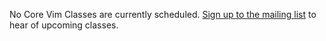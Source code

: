 <p>
No Core Vim Classes are currently scheduled. <a href="#">Sign up to the mailing list</a> to hear of upcoming classes.
</p>
